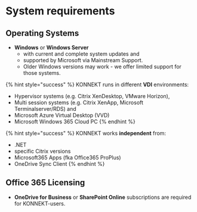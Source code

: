 # System requirements

## Operating Systems

* **Windows** or **Windows Server**
  * with current and complete system updates and
  * supported by Microsoft via Mainstream Support.
  * Older Windows versions may work - we offer limited support for those systems.

{% hint style="success" %}
KONNEKT runs in different **VDI** environments:

* Hypervisor systems (e.g. Citrix XenDesktop, VMware Horizon),
* Multi session systems (e.g. Citrix XenApp, Microsoft Terminalserver/RDS) and
* Microsoft Azure Virtual Desktop (VVD)
* Microsoft Windows 365 Cloud PC
{% endhint %}

{% hint style="success" %}
KONNEKT works **independent** from:

* .NET
* specific Citrix versions
* Microsoft365 Apps (fka Office365 ProPlus)
* OneDrive Sync Client
{% endhint %}

## Office 365 Licensing

* **OneDrive for Business** or **SharePoint Online** subscriptions are required for KONNEKT-users.
